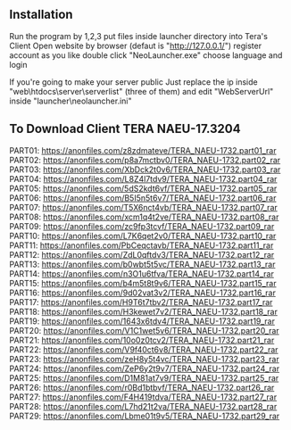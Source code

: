 ## Installation
Run the program by 1,2,3
put files inside launcher directory into Tera's Client
Open website by browser (defaut is "http://127.0.0.1/")
register account as you like
double click "NeoLauncher.exe" choose language and login

If you're going to make your server public
Just replace the ip inside "web\htdocs\server\serverlist" (three of them)
and edit "WebServerUrl" inside "launcher\neolauncher.ini"


## To Download Client TERA NAEU-17.3204
PART01: https://anonfiles.com/z8zdmateve/TERA_NAEU-1732.part01_rar
PART02: https://anonfiles.com/p8a7mctbv0/TERA_NAEU-1732.part02_rar
PART03: https://anonfiles.com/XbDck2t0v6/TERA_NAEU-1732.part03_rar
PART04: https://anonfiles.com/L8Z4l7tdv9/TERA_NAEU-1732.part04_rar
PART05: https://anonfiles.com/5dS2kdt6vf/TERA_NAEU-1732.part05_rar
PART06: https://anonfiles.com/B5I5n5t6v7/TERA_NAEU-1732.part06_rar
PART07: https://anonfiles.com/T5X6nct4vb/TERA_NAEU-1732.part07_rar
PART08: https://anonfiles.com/xcm1q4t2ve/TERA_NAEU-1732.part08_rar
PART09: https://anonfiles.com/zc9fp3tcvf/TERA_NAEU-1732.part09_rar
PART10: https://anonfiles.com/L7K6qet2v0/TERA_NAEU-1732.part10_rar
PART11: https://anonfiles.com/PbCeqctavb/TERA_NAEU-1732.part11_rar
PART12: https://anonfiles.com/ZdL0qftdv3/TERA_NAEU-1732.part12_rar
PART13: https://anonfiles.com/b0wbt5t5vc/TERA_NAEU-1732.part13_rar
PART14: https://anonfiles.com/n3O1u6tfva/TERA_NAEU-1732.part14_rar
PART15: https://anonfiles.com/b4m5t8t9v6/TERA_NAEU-1732.part15_rar
PART16: https://anonfiles.com/9d02vat3v2/TERA_NAEU-1732.part16_rar
PART17: https://anonfiles.com/H9T6t7tbv2/TERA_NAEU-1732.part17_rar
PART18: https://anonfiles.com/H3kewet7v2/TERA_NAEU-1732.part18_rar
PART19: https://anonfiles.com/1643x6tdv4/TERA_NAEU-1732.part19_rar
PART20: https://anonfiles.com/V1C1wet5v6/TERA_NAEU-1732.part20_rar
PART21: https://anonfiles.com/10o0z0tcv2/TERA_NAEU-1732.part21_rar
PART22: https://anonfiles.com/V9f40ct6v8/TERA_NAEU-1732.part22_rar
PART23: https://anonfiles.com/zeH8y5t4vc/TERA_NAEU-1732.part23_rar
PART24: https://anonfiles.com/ZeP6y2t9v7/TERA_NAEU-1732.part24_rar
PART25: https://anonfiles.com/D1M81at7v9/TERA_NAEU-1732.part25_rar
PART26: https://anonfiles.com/r0Bd1btbvf/TERA_NAEU-1732.part26_rar
PART27: https://anonfiles.com/F4H419tdva/TERA_NAEU-1732.part27_rar
PART28: https://anonfiles.com/L7hd21t2va/TERA_NAEU-1732.part28_rar
PART29: https://anonfiles.com/Lbme01t9v5/TERA_NAEU-1732.part29_rar